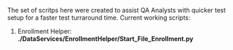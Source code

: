 The set of scritps here were created to assist QA Analysts with quicker test setup for a faster test turraround time.
Current working scripts:
1. Enrollment Helper: **./DataServices/EnrollmentHelper/Start_File_Enrollment.py**
